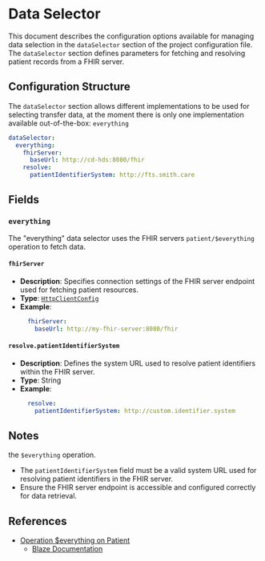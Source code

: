 # Data Selector <Badge type="tip" text="Clinical Domain Agent" />

This document describes the configuration options available for managing data selection in the
`dataSelector` section of the project configuration file. The `dataSelector` section defines
parameters for fetching and resolving patient records from a FHIR server.

## Configuration Structure

The `dataSelector` section allows different implementations to be used for selecting transfer data,
at the moment there is only one implementation available out-of-the-box: `everything`

```yaml
dataSelector:
  everything:
    fhirServer:
      baseUrl: http://cd-hds:8080/fhir
    resolve:
      patientIdentifierSystem: http://fts.smith.care
```

## Fields

### `everything`

The "everything" data selector uses the FHIR servers `patient/$everything` operation to fetch data.

#### `fhirServer`

* **Description**: Specifies connection settings of the  FHIR server endpoint used for fetching 
  patient resources.
* **Type**: [`HttpClientConfig`](../types/HttpClientConfig.md)
* **Example**:
  ```yaml
    fhirServer:
      baseUrl: http://my-fhir-server:8080/fhir
  ```

#### `resolve.patientIdentifierSystem`

* **Description**: Defines the system URL used to resolve patient identifiers within the FHIR
  server.
* **Type**: String
* **Example**:
  ```yaml
    resolve:
      patientIdentifierSystem: http://custom.identifier.system
  ```

## Notes

  the `$everything` operation.
* The `patientIdentifierSystem` field must be a valid system URL used for resolving patient
  identifiers in the FHIR server.
* Ensure the FHIR server endpoint is accessible and configured correctly for data retrieval.

## References

* [Operation $everything on Patient](https://www.hl7.org/fhir/R4/patient-operation-everything.html)
  * [Blaze Documentation](https://samply.github.io/blaze/api/operation-patient-everything)
